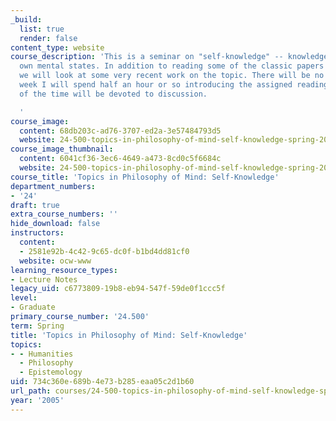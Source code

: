 ```yaml
---
_build:
  list: true
  render: false
content_type: website
course_description: 'This is a seminar on "self-knowledge" -- knowledge of one''s
  own mental states. In addition to reading some of the classic papers on self-knowledge,
  we will look at some very recent work on the topic. There will be no lectures. Each
  week I will spend half an hour or so introducing the assigned reading, and the rest
  of the time will be devoted to discussion.

  '
course_image:
  content: 68db203c-ad76-3707-ed2a-3e57484793d5
  website: 24-500-topics-in-philosophy-of-mind-self-knowledge-spring-2005
course_image_thumbnail:
  content: 6041cf36-3ec6-4649-a473-8cd0c5f6684c
  website: 24-500-topics-in-philosophy-of-mind-self-knowledge-spring-2005
course_title: 'Topics in Philosophy of Mind: Self-Knowledge'
department_numbers:
- '24'
draft: true
extra_course_numbers: ''
hide_download: false
instructors:
  content:
  - 2581e92b-4c42-9c65-dc0f-b1bd4dd81cf0
  website: ocw-www
learning_resource_types:
- Lecture Notes
legacy_uid: c6773809-19b8-eb94-547f-59de0f1ccc5f
level:
- Graduate
primary_course_number: '24.500'
term: Spring
title: 'Topics in Philosophy of Mind: Self-Knowledge'
topics:
- - Humanities
  - Philosophy
  - Epistemology
uid: 734c360e-689b-4e73-b285-eaa05c2d1b60
url_path: courses/24-500-topics-in-philosophy-of-mind-self-knowledge-spring-2005
year: '2005'
---
```

